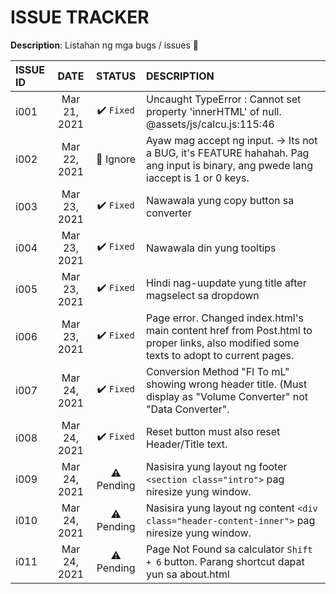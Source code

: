 # ISSUE TRACKER

**Description**:  Listahan ng mga bugs / issues 🐞

ISSUE ID   |DATE           |STATUS	    |DESCRIPTION
:----------|:-------------:|:----------:|:----------
i001	     |Mar 21, 2021   |✔️ `Fixed`  |Uncaught TypeError : Cannot set property 'innerHTML' of null. @assets/js/calcu.js:115:46
i002       |Mar 22, 2021   |🔸 Ignore   |Ayaw mag accept ng input. -> Its not a BUG, it's FEATURE hahahah. Pag ang input is binary, ang pwede lang iaccept is 1 or 0 keys. 
i003       |Mar 23, 2021   |✔️ `Fixed`  |Nawawala yung copy button sa converter 
i004       |Mar 23, 2021   |✔️ `Fixed`  |Nawawala din yung tooltips
i005       |Mar 23, 2021   |✔️ `Fixed`  |Hindi nag-uupdate yung title after magselect sa dropdown
i006       |Mar 23, 2021   |✔️ `Fixed`  |Page error. Changed index.html's main content href from Post.html to proper links, also modified some texts to adopt to current pages.
i007       |Mar 24, 2021   |✔️ `Fixed`  |Conversion Method "Fl To mL" showing wrong header title. (Must display as "Volume Converter" not "Data Converter".
i008       |Mar 24, 2021   |✔️ `Fixed`  |Reset button must also reset Header/Title text.
i009       |Mar 24, 2021   |⚠️ Pending  |Nasisira yung layout ng footer `<section class="intro">` pag niresize yung window.
i010       |Mar 24, 2021   |⚠️ Pending  |Nasisira yung layout ng content `<div class="header-content-inner">` pag niresize yung window.
i011       |Mar 24, 2021   |⚠️ Pending  |Page Not Found sa calculator `Shift + 6` button. Parang shortcut dapat yun sa about.html
